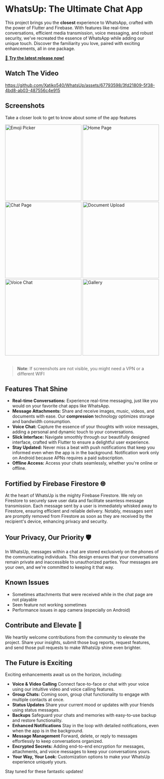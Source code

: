 # WhatsUp: The Ultimate Chat App

This project brings you the **closest** experience to WhatsApp, crafted with the power of Flutter and Firebase. With features like real-time conversations, efficient media transmission, voice messaging, and robust security, we've recreated the essence of WhatsApp while adding our unique touch. Discover the familiarity you love, paired with exciting enhancements, all in one package.

[🚀 **Try the latest release now!**](https://github.com/Xatiko540/WhatsUp/releases/tag/v0.1.1)

## Watch The Video

https://github.com/Xatiko540/WhatsUp/assets/67793598/3fd21809-5f38-4bd8-ab03-487556c4e915



## Screenshots

Take a closer look to get to know about some of the app features

<section>
    <img src='screenshots/emoji.png?raw=true' alt='Emoji Picker' width='250px' />
    <img src='screenshots/home.png?raw=true' alt='Home Page' width='250px' />
    <img src='screenshots/chat.png?raw=true' alt='Chat Page' width='250px' />
    <img src='screenshots/document.png?raw=true' alt='Document Upload' width='250px' />
    <img src='screenshots/voice.png?raw=true' alt='Voice Chat' width='250px' />
    <img src='screenshots/gallery.png?raw=true' alt='Gallery' width='250px' />
</section>
<br>

> **Note**: If screenshots are not visible, you might need a VPN or a different WIFI

## Features That Shine

- **Real-time Conversations:** Experience real-time messaging, just like you would on your favorite chat apps like WhatsApp.
- **Message Attachments:** Share and receive images, music, videos, and documents with ease. Our **compression** technology optimizes storage and bandwidth consumption.
- **Voice Chat:** Capture the essence of your thoughts with voice messages, adding a personal and dynamic touch to your conversations.
- **Slick Interface:** Navigate smoothly through our beautifully designed interface, crafted with Flutter to ensure a delightful user experience.
- **Stay Updated:** Never miss a beat with push notifications that keep you informed even when the app is in the background. Notification work only on Android because APNs requires a paid subscription.
- **Offline Access:** Access your chats seamlessly, whether you're online or offline.


## Fortified by Firebase Firestore 🌐

At the heart of WhatsUp is the mighty Firebase Firestore. We rely on Firestore to securely save user data and facilitate seamless message transmission. Each message sent by a user is immediately whisked away to Firestore, ensuring efficient and reliable delivery. Notably, messages sent are promptly removed from Firestore as soon as they are received by the recipient's device, enhancing privacy and security.

## Your Privacy, Our Priority 🛡️

In WhatsUp, messages within a chat are stored exclusively on the phones of the communicating individuals. This design ensures that your conversations remain private and inaccessible to unauthorized parties. Your messages are your own, and we're committed to keeping it that way.

## Known Issues

- Sometimes attachments that were received while in the chat page are not playable
- Seen feature not working sometimes
- Performance issues in app camera (especially on Android)

## Contribute and Elevate 🤝

We heartily welcome contributions from the community to elevate the project. Share your insights, submit those bug reports, request features, and send those pull requests to make WhatsUp shine even brighter.

## The Future is Exciting

Exciting enhancements await us on the horizon, including:

- **Voice & Video Calling** Connect face-to-face or chat with your voice using our intuitive video and voice calling features.
- **Group Chats:** Coming soon, group chat functionality to engage with multiple contacts at once.
- **Status Updates** Share your current mood or updates with your friends using status messages.
- **Backups** Safeguard your chats and memories with easy-to-use backup and restore functionality.
- **Enhanced Notifications** Stay in the loop with detailed notifications, even when the app is in the background.
- **Message Management** Forward, delete, or reply to messages effortlessly to keep conversations organized.
- **Encrypted Secrets:** Adding end-to-end encryption for messages, attachments, and voice messages to keep your conversations yours.
- **Your Way, Your Look:** Customization options to make your WhatsUp experience uniquely yours.

Stay tuned for these fantastic updates!
